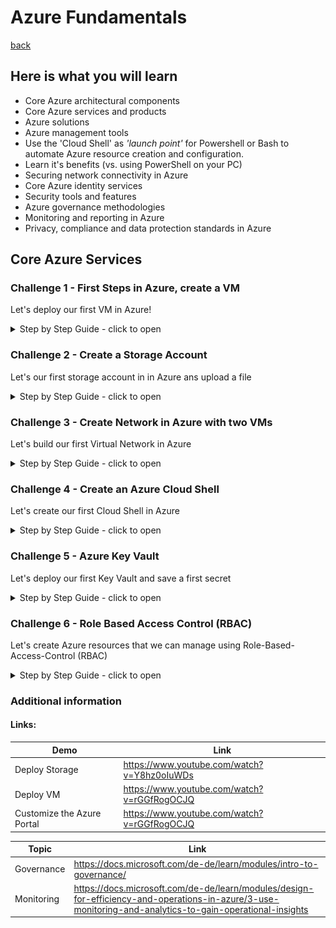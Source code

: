 # Azure Fundamentals

[back](../../README.md)

## Here is what you will learn ##

- Core Azure architectural components
- Core Azure services and products
- Azure solutions
- Azure management tools
- Use the 'Cloud Shell' as _'launch point'_ for Powershell or Bash to automate Azure resource creation and configuration.
- Learn it's benefits (vs. using PowerShell on your PC)
- Securing network connectivity in Azure
- Core Azure identity services
- Security tools and features
- Azure governance methodologies
- Monitoring and reporting in Azure
- Privacy, compliance and data protection standards in Azure

## Core Azure Services

### Challenge 1 - First Steps in Azure, create a VM 

Let's deploy our first VM in Azure!

<details><summary>Step by Step Guide - click to open</summary><p>

1. Sign in to the Azure portal at https://portal.azure.com
2. Choose **Create a resource** in the upper left-hand corner of the Azure portal.
3. In the search box above the list of Azure Marketplace resources, search for and select **Windows Server 2016 Datacenter**, then choose **Create**.
4. In the **Basics** tab, under Project details, make sure the correct subscription is selected and then choose to **Create new resource group**. Type myResourceGroup for the name.
5. Under **Instance details**, type **myVM** for the Virtual machine name and choose **West Europe** for your Location. Leave the other defaults.
6. Under the **Administrator account** section, provide a username, such as **azureuser** and a password. The password must be at least 12 characters long and meet the defined complexity requirements.
7. Under **Inbound port** rules, choose **Allow selected ports** and then select **RDP (3389)** and **HTTP (80)** from the drop-down. These are to allow us to connect to the virtual machine using RDP over port 3389 and then to see a web page display over HTTP on port 80.
8. Go to the Management tab and under the **Monitoring** section under **Boot diagnostics** select **Off**
9. Leave the remaining defaults and then select the **Review + create** button at the bottom of the page.
10. Once Validation is passed click the **Create** button. It can take approx three to five minutes to deploy the virtual machine.
11. Once the virtual machine is created, go to the resource group you placed the virtual machine in, and open up the virtual machine, then click the **Connect** button on the virtual machine properties page.

>**Note:** The following directions tell you how to connect to your VM from a Windows computer. On a Mac, you need an RDP client such as this Remote Desktop Client from the Mac App Store and on Linux virtual machine you could connect directly from a bash shell using ssh.

12.  In the **Connect to virtual machine** page, keep the default options to connect by DNS name over port 3389 and click Download RDP File.
13.  Open the downloaded RDP file and click **Connect** when prompted.
14.  In the **Windows Security** window, select **More choices** and then Use a different account. Type the username as **localhost\username**, (you could also type .\azureuser) enter password you created for the virtual machine, and then click **OK**.
15.  You may receive a certificate warning during the sign-in process. Click **Yes** or to create the connection and connect to your deployed VM. You should connect successfully.

>**Congratulations!** You have deployed and connected to a >Windows Server virtual machine in Azure

If you wish and have time you could also make the deployed server a functioning web server and make a web page available publicly, by continuing with the following steps

16. Open up a PowerShell command prompt on the virtual machine, by clicking the **Start** button, typing **PowerShell** right clicking **Windows PowerShell** in the menu and selecting **Run as administrator**
17. Install the **Web-Server** feature in the virtual machine by running the following command in the PowerShell command prompt:

````PowerShell
    Install-WindowsFeature -name Web-Server -IncludeManagementTools 
````

18.  When completed you should see a prompt stating **Success** with a value **True**, among other items in the output. You do not need to restart the virtual machine to complete the installation. Close the RDP connection to the VM.
19.  Back in the portal, select the VM and in the overview pane of the VM, use the **Click to copy** button to the right of the IP address to copy it and paste it into a browser tab.
20.  The default IIS Web Server welcome page will open, and is available to connect to publicly via this IP address, or via the fully qualified domain name.

>**Congratulations!** You have created a web server that can be connected to publicly via this IP address, or via the fully qualified domain name. If you had a web page to host you could deploy those source files to the virtual machine and host them for public access on the deployed virtual machine.
>**Note:** Remember to remove any newly created Azure resources that you no longer use. Removing unused resources ensures you will not incur unexpected costs. Remove unused resources by deleting the Resource Group that the unused resources belong to.
</p></details>



### Challenge 2 - Create a Storage Account

Let's our first storage account in  in Azure ans upload a file

<details><summary>Step by Step Guide - click to open</summary><p>

1. Sign in to the Azure portal at https://portal.azure.com
2. Select All services on the upper left hand side of the Azure Portal. In the **All services** filter box, type **Storage Accounts**. As you begin typing, the list filters based on your input. Select **Storage Accounts**.
3. On the **Storage Accounts** window that appears, if there are no storage accounts present you can select **Create storage account**, or if there are already storage accounts present, this option will nt be present and you can choose the option **+ Add**.
4. Complete the Create storage account blade with the following details:
   - Subscription=< Select your subscription >
   - Resource group=Select **Create new**, enter **strac-rg1**, then select **OK**.
   - Storage account name=< this must be between 3-24 characters in length, can be numbers and lowercase only, and must be unique across Azure >
   - Location=**West Europe**
   - Performance=**Standard**
   - Account kind=Leave the default value **StorageV2 (general purpose v2)**
   - Replication=**Locally redundant storage (LRS)**
   - Access tier (default) **Hot**
5. Select **Review + Create** to review your storage account settings and allow Azure to validate the configuration. Once validated select **Create**.
6. Verify its successful creation by going to the resource group just created and locate the storage account.
7. Open the storage account and scroll in the left menu for the storage account, scroll to the **Blob** service section, select **Blobs** and then select the **+ Container** button.
8. Configure the blob container as below and select **OK** when complete to create the blob container.
Setting Value Name i.e. **blob1** The container name must be lowercase, must start with a letter or number, and can include only letters, numbers, and the dash (-) character. public access level leave the default value i.e. The default level is **Private (no anonymous access)**
9. The container should be created and available
10. We will upload a block blob to your new container. Select the container to show a list of blobs it contains. Since this container is new, it won't yet contain any blobs
>**Note:** Block blobs consist of blocks of data assembled to make a blob. Most scenarios using Blob storage employ block blobs. Block blobs are ideal for storing text and binary data in the cloud, like files, images, and videos.
11. Create a .txt file on your local machine, named **blob1.txt**, and enter some text into it, such as this is a blob file or something like that.
12. Select the **Upload** button to upload a blob to the container. Browse your local file system to find the file you created in the previous steps to upload as a block blob, Click on the **Advanced** arrow, leave the default values as they are, just note them, and then select **Upload**.
>**Note:** You can upload as many blobs as you like in this way. You'll see that the new blobs are now listed within the container.
13. View the uploaded block blob by right clicking on the blob file that was uploaded and selecting **View/edit blob**
14. You can download a block blob by right clicking on the block blob and selecting **Download**. The blob file opens in a browser and is then downloadable by right clicking on the file and selecting save as

>**Congratulations!** You have created a storage account, created a blob storage container within that storage account, then uploaded a block bob, viewed and edited the block blob in the blob container and then downloaded the block blob.

>**Note:** Remember to remove any newly created Azure resources that you no longer use. Removing unused resources ensures you will not incur unexpected costs. Remove unused resources by deleting the Resource Group that the unused resources belong to.
</p></details>



### Challenge 3 - Create Network in Azure with two VMs 

Let's build our first Virtual Network in Azure

<details><summary>Step by Step Guide - click to open</summary><p>

1. Sign in to the Azure portal at https://portal.azure.com
2. Choose **Create a resource** in the upper left-hand corner of the Azure portal, then select **Networking > Virtual network**
3. In the List select  **virtual network** and in the New virtaul network pane create a network using the following settings and values:

   - Name=**vnet1**
   - Address space=**10.1.0.0/16**
   - Subscription=< Select your subscription >
   - Resource group= Select Create new, enter **vnet1-rg1**, then select OK.
   - Location=**West Europe**
   - Subnet – Name= **subnet1**
   - Subnet Address range=**10.1.0.0/24**
   - Leave the rest of the settings at their default values and select Create.

4. Verify the creation of the virtual network by going to the newly created resource group and viewing the virtual network is present, you can click on the virtual network and view its properties if you wish.
5. Create a virtual machine by going to the the upper-left side of the Azure Portal and selecting **Create a resource > Compute > Windows Server 2016 Datacenter** (see exercise 1 above)
6. In Create a **virtual machine - Basics** tab, enter or select this information:

    - Subscription=< Select your subscription >
    - Resource group=The resource group you created it in the last section, i.e. **vnet1-rg1**
    - Virtual machine name=**vm1**
    - Region=**West Europe**
    - Availability options=Leave the default **No infrastructure redundancy required**
    - Image=Leave the default **Windows Server 2016 Datacenter**
    - Size=Leave the default **Standard DS1 v2**
    - Username=**azureuser**
    - Password=enter a password that meets the complexity requirements.
    - Public inbound ports=Select **Allow selected ports**
    - Selected inbound ports=Select **HTTP, HTTPS, SSH** and **RDP**

7. Select **Next** : **Disks**, leave the default values.
8. Select **Next** : **Networking**, complete the following details

   - Virtual network=Leave the default **vnet1**
   - Subnet=Leave the default **subnet1 (10.1.0.0/24)**
   - Public IP=Leave the default (new) **vm1-ip**
   - NIC network security group=accept the default **Basic**
   - Public inbound ports=Select **Allow selected ports**
   - Select inbound ports=Select **HTTP, HTTPS, SSH** and **RDP**
  
9. Select **Next** : **Management**, accept all the defaut values except for the below settings:

   - Boot diagnostics=accept the default value i.e. **On***
   - Diagnostic storage account=accept the default value i.e. **vnet1rgdiag**

10.  Select **Review + create**. Azure will validate the configuration. When you see that Validation passed, select **Create**. Deployment times can vary but it can generally take between three to six minutes to deploy.
11.  Create a second Virtual machine by repeating steps **5 to 9** above, using the same values above above ensuring the below settings are set:

     - Virtual machine **name=vm2**
     - Public IP=Leave the default (new) **vm2-ip**
     - Diagnostic storage account=Leave the default value i.e. **vnet1rg1diag**

12.  When finished filling in the details, validate the configuration by clicking **Review + create** and once successfully validated click **Create**
13.  When both virtual machine have completed deployment connect to the first virtual machine, **vm1**, by going to the resource group you placed the virtual machine in, **vnet-rg1** and open up the virtual machine, then click the **Connect** button on the virtual machine properties page.

>**Note:** The following directions tell you how to connect to your VM from a Windows computer. On a Mac, you need an RDP client such as this Remote Desktop Client from the Mac App Store and on Linux virtual machine you could connect directly from a bash shell using ssh.

14.  In the **Connect to virtual machine** page, keep the default options to connect by DNS name over port 3389 and click **Download RDP** File.
15.  Open the downloaded RDP file and click **Connect** when prompted.
16.  In the **Windows Security** window, select **More choices** and then **Use a different account**. Type the username as **localhost\username**, (you could also type .\azureuser) enter password you created for the virtual machine, and then click **OK**.
17.  You may receive a certificate warning during the sign-in process. Click **Yes** or to create the connection and connect to your deployed VM. You should connect successfully.
18.  Open up a PowerShell command prompt on the virtual machine, by clicking the **Start** button, typing **PowerShell** right clicking **Windows PowerShell** in the menu and selecting **Run as administrator**
19.  Run the command ping vm2 
You receive an error, saying request timed out. The ping fails, because ping uses the **Internet Control Message Protocol (ICMP)**. By default, ICMP isn't allowed through the Windows firewall.
20. To allow *vm2* to ping *vm1* enter the below command. This command allows ICMP inbound through the Windows firewall:

````PowerShell
New-NetFirewallRule –DisplayName "Allow ICMPv4-In" –Protocol ICMPv4 
````

21.  Connect to *VM2* as has been done for *VM1*, using rdp. i.e. open **vm2** properties and click the **Connect** button to download and then connect vis RDP
22.  Open up a PowerShell command prompt on the virtual machine, *VM2*, and run the command:

````PowerShell
ping vm1
````

You should now be able to *ping the vm1* virtual machine successfully, because ICMP has been configured to be allowed through the Windows firewall on the vm1 virtual machine in an earlier step.

>**Congratulations!** This ping is being done using the virtual network you created and deployed the two virtual machines into. The two virtual machines are communicating over this virtual network that was created.

>**Note:** Remember to remove any newly created Azure resources that you no longer use. Removing unused resources ensures you will not incur unexpected costs. Remove unused resources by deleting the Resource Group that the unused resources belong to.
</p></details>



### Challenge 4 - Create an Azure Cloud Shell

Let's create our first Cloud Shell in Azure

<details><summary>Step by Step Guide - click to open</summary><p>

#### Benefits of the Azure Cloud Shell
The Azure **Cloud Shell is a shell | console hosted in your browser window**. Ready to **execute commands to create, delete, modify Azure resources in your subscription**.  
While it is also possible to use PowerShell or Bash on your local PC to administer Azure. Using the Cloud Shell brings some advantages compared to using your PC as 'launch point'.  

Using the **Cloud Shell saves you time** as...:  
- **no need to explicitly code the azure logon within the script** - you are already authenticated to Azure via the browser
- **nothing needs to be installed on your PC** 

```
[Azure Portal] -> Click the 'Cloud Shell' symbol close to your login details on the right upper corner.
```  
![Cloud Shell](./img/CloudShell.png))  
The **'Cloud Shell' is an in-browser-accessible shell for managing Azure resources**. It already has the required SDKs and tools installed to interact with Azure. You can use either Bash or PowerShell.  
When being asked **choose PowerShell this time**.  
**The first time you use the 'Cloud Shell' you will be asked to setup a storage account** e.g. to store files you have uploaded persistently. [See](https://docs.microsoft.com/en-us/azure/cloud-shell/persisting-shell-storage)  

```
[Azure Portal] -> Click 'Show advanced settings'
```  
![Cloud Shell Storage Account Setup](./img/CloudShell1.png)  

| Name | Value |
|---|---|
| Subscription  |  _your subscription_ |
| Cloud Shell Region  |  e.g. **North Europe** |   
| Resource Group  |  e.g. **rg-cloudshell** |   
| Storage Account  |  **_some unique value_** |   
| File Share  |  **cloudshell**|   

```
[Azure Portal] -> Create storage
```  

#### Playing with the Cloud Shell
**Execute your first commands**. Using 'PowerShell' or 'Bash' as environment you can either call:  
**Azure CLI code** snippets, e.g.:
```
az account show
```  
or launch **Azure PowerShell snippets**, like:
```PowerShell
Get-AzSubscription
```
</p></details>

### Challenge 5 - Azure Key Vault

Let's deploy our first Key Vault and save a first secret

<details><summary>Step by Step Guide - click to open</summary><p>

#### Firstly we will create a vault

1. Sign into the Azure Portal and go to **All services > Security** and then select **Key vaults.**
2. In the **Key vaults** pane click on **Create key vault**.
3. In the **Create key vault** blade, enter the details as below and click **Create**
   - Name: a name for your vault i.e. **akvtest1**
   - Subscription: < your subscription >
   - Resource Group: select Create new and enter a new resource group name i.e. **akvrg**
   - Location: < a Datacenter location near you i.e. **West Europe** >
   - Pricing Tier: **Standard**
   - Access policies: < accept default value i.e. **1 principal selected** >
   - Virtual Network Access: < accept default value i.e. **all networks can access** >
4. Go to the newly created Key vault and verify it is present. You can take a moment to browse through some of the options available within it, primarily under **Settings** and then options concerning **Keys, Secrets, Certificates, Access Policies, Firewalls and virtual networks.***
5. Take note of two values in the key vault
- **Vault Name:** In the example it is **akvtest1**
- **DNS name** (also sometimes referred to as the Vault URI): In this example it is `https://akvtest1.vault.azure.net/`. Applications that use your vault through its REST API must use this URI.
>**Note:** Your Azure account is the only one authorized to perform operations on this new vault. Yo can modify this if you wish in the **Settings > Access policies** section

#### Add a secret to the Key Vault
We will now add a password that could be used by an application.
1. On the Key Vault properties pages select **Secrets**, then select **Generate/Import**.
2. On the **Create a secret** blade enter the below values, leave the other values at their defaults and then click **Create**.
   - **Upload options**: Manual
   - **Name**: ExamplePassword
   - **Value**: hVFkk965BuUv96!
3. Once the secret has been successfully created, on the **Secrets** pane, click on the **ExamplePassword**, and note it has a status of Enabled
4. Double click on the password and in the password pane, note the presence of the Secret Identifier. This is the url value that you can now use with applications. It provides a centrally managed and securely stored password for use with applications.
5. In the same pane click the button **Show Secret Value**, to display the password you specified earlier.
>**Note:** It is also possible to set time limitations on when a password is available for use, using the activation and expiration date settings.

>**Congratulations!** You have created an Azure Key vault and then created a password secret in that key vault, providing a securely stored, centrally managed password for use with applications.

>**Note:** Remember to delete the resources you have just deployed if you are no longer using them to ensure you do not incur costs for running resources. You can delete all deployed resources by deleting the resource group in which they all reside.

</p></details>

### Challenge 6 - Role Based Access Control (RBAC)

Let's create Azure resources that we can manage using Role-Based-Access-Control (RBAC)

<details><summary>Step by Step Guide - click to open</summary><p>

In this exercise task we will create some Azure resources that we can manage using Role-Based-Access-Control (RBAC), then we will view access control at subscription level, then view roles and permissions at resource group level for azure resources, and view individual user and all role assignments. You will then add a new role assignment for the virtual machine contributor role and then remove a role assignment for the resources you deployed.

#### Create Azure resources to manage

Firstly, we will deploy some resources to Azure to provide us with some resources to manage.

1. Sign into the Azure Portal and click on the **Cloud Shell** icon in the top right hand corner
2. The **Cloud Shell** is launched in the bottom of the browser window. 
3. Create a resource group into which we will place our resources by running the following Azure CLI command. You can copy and paste the command from the below directly into the Cloud Shell console, then press **Enter** to run the command. This command will run fine in either **powershell** *or* **bash** console.

```azurecli
az group create `
--name rbacrg `
--location westeurope
```

4. Run the below Azure CLI command to create a virtual machine. Again, you can copy and paste the command from below directly into the Cloud Shell console and press Enter to run it.

```azurecli
az vm create `
--name vmrbac1 `
--resource-group rbacrg `
--image Win2019Datacenter `
--location westeurope `
--admin-username azureuser `
--admin-password Password0134!
```

>**Note:** The command will take 2 to 3 minutes to complete. The command will create a virtual machine and various resources associated with it such as storage, networking and security resources. You can close the Azure Cloud Shell once it is complete.

#### View access control at subscription level

The next thing we need to do, in the context of access control, is to decide where to open the **Access control (IAM)** blade, through which we configure Role-Based-Access-Control (RBAC), and that depends on what resources you want to manage access for. i.e. do you want to manage access for everything in a management group, everything in a subscription, everything in a resource group, or a single resource? The **Access control (IAM)** blade is available at all of these levels and provides the same functionality in each. We will firstly have a look at the **Access control (IAM)** options for a subscription.

1. In the Azure portal, click **All services** and the **Subscriptions**, double click on a subscription from the subscriptions listed and then click on **Access control (IAM)**. See what is possible to configure.

#### View roles and permissions

A role definition is a collection of permissions that you use for role assignments. Azure has over 70 built-in roles for Azure resources. Follow these steps to view the available roles and permissions for the resources we deployed earlier.

1. Go to **Resource groups** and choose *rbacrg* i.e. the resource group you created earlier.
2. Within the **rbacrg** resource group, click on **Access control (IAM)** and then select the **Roles** tab to see a list of all the built-in and custom roles.
    >**Note:** You can see the number of users and groups that are assigned to each role at the current scope.
3. Click on the **Owner** role to see who has been assigned this role and also view the permissions for the role.
    >**Note:** As per the screenshot, there are two users listed who are assigned the Owner role. Your list of users will be different.

#### View individual user and all role assignments for a resource

When managing access, you want to know who has access, what are their permissions, and at what scope. To list access for a user, group, service principal, or managed identity, you view their role assignments.

1. In the resource group you created earlier i.e. **rbacrg** go to **Access control (IAM)** and select the **Check Access** tab
2. In the **Find** boxes enter the below values, to search the directory for for display names, email addresses, or object identifiers. The matching results are displayed below the **Find** boxes
   - Azure AD user, group, or service principal
   - < your own user name> 
    >**Note:** Your results will be different and related to your own user account.
3. Click the matching result to open the **< name > assignments - scope** pane. On this pane, you can see the roles assigned to the selected user and the scope. If there are any deny assignments at this scope or inherited to this scope, they will be listed. We can see the user has the role of **Owner** assigned and can manage everything.
4. Still on the resource group **Access control (IAM)** pane, click the **Role assignments** tab to view all the role assignments at this scope. On the **Role assignments** tab, you can see who has access at this scope. 
    >**Note:** Some of roles present, are listed as **(Inherited)**. This means they are assigned from another scope. Access, in general, is either assigned specifically to this resource, or inherited from an assignment to the parent scope. Your values will be different to those displayed here.

#### Add a role assignment

In RBAC, to grant access, you assign a **Role** to a user, group, service principal, or managed identity. We will assign the a role to a user in the following steps.

1. Open the resource group **Access control (IAM)** and click the **Role assignments** tab, then click **Add** and choose **Add role assignment** to open the **Add role assignment** pane.
    >Note: If you don't have permissions to assign roles, the Add role assignment option will be disabled.
2. In the **Add role assignment** pane fill in the following values, then click Save to assign the role.
   - **Role:** select a Role from the drop down list i.e. *Virtual Machine Contributor*
   - **Assign access to:** Azure AD user, group, or service principal
   - **Select:** < type your own user name, and your user name should appear in the list, then click on a user name to select it >
3. The user is now assigned the specified role at the selected scope.

#### Remove role assignments

In RBAC, to remove access, you remove a role assignment.

1. Open the resource group **Access control (IAM)** and click the **Role assignments** tab, 
2. Scroll down through the list of users until you find the user you just added as a **Virtual Machine Contributor**, click on the user, then select **Remove**
3. In the remove role assignment message that appears, click **Yes**.
    >**Note:** Inherited role assignments cannot be removed. If you need to remove an inherited role assignment, you must do it at the scope where the role assignment was created. In the Scope column, the column where (Inherited) appears, there is a link that takes you to the scope where this role was assigned in this case the subscription, then you can go to the Access control (IAM) blade and remove the role assignment there.

**Congratulations!** You have created some Azure resources that you can manage using Role-Based-Access-Control (RBAC), you have viewed access control at subscription level, and then viewed roles and permissions at resource group level for azure resources, and viewed individual user and all role assignments. You then added a new role assignment for the virtual machine contributor role and finally removed a role assignment for the resources you deployed.

**Note:** Remember to delete the resources you have just deployed if you are no longer using them to ensure you do not incur costs for running resources. You can delete all deployed resources by deleting the resource group in which they all reside.

</p></details>


### Additional information

#### Links:

|Demo|Link|
|----|----|
|Deploy Storage|<https://www.youtube.com/watch?v=Y8hz0oIuWDs>|
|Deploy VM|<https://www.youtube.com/watch?v=rGGfRogOCJQ>|
|Customize the Azure Portal|<https://www.youtube.com/watch?v=rGGfRogOCJQ>|

|Topic|Link|
|-----|----|
|Governance|<https://docs.microsoft.com/de-de/learn/modules/intro-to-governance/>|
|Monitoring|<https://docs.microsoft.com/de-de/learn/modules/design-for-efficiency-and-operations-in-azure/3-use-monitoring-and-analytics-to-gain-operational-insights>|
  
